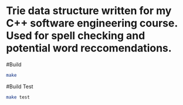 # Trie data structure written for my C++ software engineering course. Used for spell checking and potential word reccomendations.

#Build
```bash
make 
```

#Build Test
```bash
make test
```

